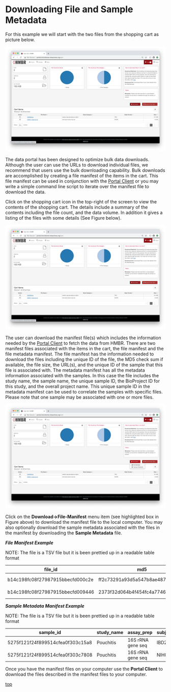 # Downloading File and Sample Metadata

<!-- To get started with this tutorial, it is recommended that Steps 1 - 3 are followed in the [**Search for Data in the HMBR Portal**](Search-for-Data-in-the-HMBR-Portal) page so that there are files in the Shopping Cart. -->

For this example we will start with the two files from the shopping cart as picture below.

![shopping cart image](images/hmbr_data_portal/hmbr-shopping-cart-details.png)

The data portal has been designed to optimize bulk data downloads. Although the user can use the URLs to download individual files, we recommend that users use the bulk downloading capability. Bulk downloads are accomplished by creating a file manifest of the items in the cart. This file manifest can be used in conjunction with the [Portal Client](https://github.com/IGS/portal_client) or you may write a simple command line script to iterate over the manifest file to download the data.

Click on the shopping cart icon in the top-right of the screen to view the contents of the shopping cart. The details include a summary of the contents including the file count, and the data volume. In addition it gives a listing of the files with some details (See Figure below).

![Shopping cart display](images/hmbr_data_portal/hmbr-shopping-cart-details.png)

The user can download the manifest file(s) which includes the information needed by the [Portal Client](https://github.com/IGS/portal_client) to fetch the data from HMBR. There are two manifest files associated with the items in the cart, the file manifest and the file metadata manifest. The file manifest has the information needed to download the files including the unique ID of the file, the MD5 check sum if available, the file size, the URL(s), and the unique ID of the sample that this file is associated with. The metadata manifest has all the metadata information associated with the samples. In this case the file includes the study name, the sample name, the unique sample ID, the BioProject ID for this study, and the overall project name. This unique sample ID in the metadata manifest can be used to correlate the samples with specific files. Please note that one sample may be associated with one or more files.

![Download manifest files](images/hmbr_data_portal/hmbr-download-manifest.png)

Click on the **Download->File-Manifest** menu item (see highlighted box in Figure above) to download the manifest file to the local computer. You may also optionally download the sample metadata associated with the files in the manifest by downloading the **Sample Metadata** file.

***File Manifest Example***

NOTE: The file is a TSV file but it is been prettied up in a readable table format

file_id|md5|size|urls|sample_id
---|---|---|---|---
b14c198fc08f27987915bbecfd000c2e|ff2c73291a93d5a547b8ae48705ce125|147088|http://downloads.microbiome-bioactives.org/16s/HMBR_data/Pouchitis/G20000.tsv|5275f121f24f899514cfea0f303c15a8
b14c198fc08f27987915bbecfd009446|2373f32d064b4f454fc4a7746d4c1903|15863|http://downloads.microbiome-bioactives.org/16s/HMBR_data/Pouchitis/G20011.fasta.tar.gz|5275f121f24f899514cfea0f303c7808

***Sample Metadata Manifest Example***

NOTE: The file is a TSV file but it is been prettied up in a readable table format

sample_id|study_name|assay_prep|subject_accession|pmid|sample_accession|gender|disease|race|bmi|age_category|age_at_diagnosis_category|family_id|family_id_original_encoding|montreal_b_classification|montreal_l_classification|montreal_e_classification|montreal_a_classification|smoking_history|alcohol|calprotectin|immunosuppressants|immunosuppressants_original_encoding|steroids|steroids_original_encoding|antibiotics|antibiotics_original_encoding|control|database|sample_accession_database|sample_type|body_site|body_site_original_encoding|perianal|pcdai|5ASA|5ASA_original_encoding|batch|timepoint|timepoint_original_encoding|study_accession_database
---|---|---|---|---|---|---|---|---|---|---|---|---|---|---|---|---|---|---|---|---|---|---|---|---|---|---|---|---|---|---|---|---|---|---|---|---|---|---|---|---
5275f121f24f899514cfea0f303c15a8|Pouchitis|16S rRNA gene seq|IBD2721:1|25887922|N00268|Male|IC|None|19.0311418685|Senior (65+)|None|IBD2721|Family ID|None|None|E3|A3|Current|None|None|False|None|False|None|True|None|None|None|None|Biopsy|Ileum|Pouch|None|None|None|None|None|1|None|None
5275f121f24f899514cfea0f303c7808|Pouchitis|16S rRNA gene seq|NIH0524:1|25887922|N00280|Male|UC|None|17.1753203858|Adult (<65yrs)|None|NIH0524|Family ID|None|None|E3|A1|Never|None|None|False|None|False|None|False|None|None|None|None|Biopsy|Ileum|Pouch|None|None|None|None|None|1|None|None


Once you have the manifest files on your computer use the **Portal Client** to download the files described in the manifest files to your computer.

[top](#top)